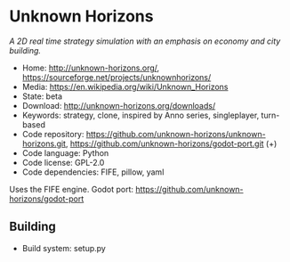 # Unknown Horizons

_A 2D real time strategy simulation with an emphasis on economy and city building._

- Home: http://unknown-horizons.org/, https://sourceforge.net/projects/unknownhorizons/
- Media: https://en.wikipedia.org/wiki/Unknown_Horizons
- State: beta
- Download: http://unknown-horizons.org/downloads/
- Keywords: strategy, clone, inspired by Anno series, singleplayer, turn-based
- Code repository: https://github.com/unknown-horizons/unknown-horizons.git, https://github.com/unknown-horizons/godot-port.git (+)
- Code language: Python
- Code license: GPL-2.0
- Code dependencies: FIFE, pillow, yaml

Uses the FIFE engine. Godot port: https://github.com/unknown-horizons/godot-port

## Building

- Build system: setup.py